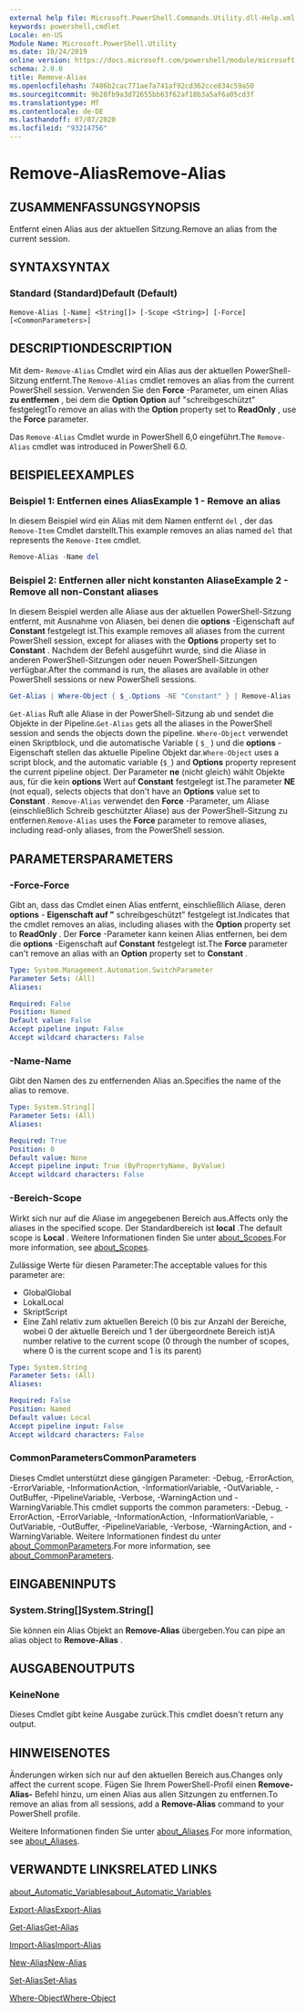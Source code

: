 ```yaml
---
external help file: Microsoft.PowerShell.Commands.Utility.dll-Help.xml
keywords: powershell,cmdlet
Locale: en-US
Module Name: Microsoft.PowerShell.Utility
ms.date: 10/24/2019
online version: https://docs.microsoft.com/powershell/module/microsoft.powershell.utility/remove-alias?view=powershell-7.1&WT.mc_id=ps-gethelp
schema: 2.0.0
title: Remove-Alias
ms.openlocfilehash: 7406b2cac771ae7a741af92cd362cce834c59a50
ms.sourcegitcommit: 9b28fb9a3d72655bb63f62af18b3a5af6a05cd3f
ms.translationtype: MT
ms.contentlocale: de-DE
ms.lasthandoff: 07/07/2020
ms.locfileid: "93214756"
---
```

# <span data-ttu-id="c4a89-103">Remove-Alias</span><span class="sxs-lookup"><span data-stu-id="c4a89-103">Remove-Alias</span></span>

## <span data-ttu-id="c4a89-104">ZUSAMMENFASSUNG</span><span class="sxs-lookup"><span data-stu-id="c4a89-104">SYNOPSIS</span></span>
<span data-ttu-id="c4a89-105">Entfernt einen Alias aus der aktuellen Sitzung.</span><span class="sxs-lookup"><span data-stu-id="c4a89-105">Remove an alias from the current session.</span></span>

## <span data-ttu-id="c4a89-106">SYNTAX</span><span class="sxs-lookup"><span data-stu-id="c4a89-106">SYNTAX</span></span>

### <span data-ttu-id="c4a89-107">Standard (Standard)</span><span class="sxs-lookup"><span data-stu-id="c4a89-107">Default (Default)</span></span>

```
Remove-Alias [-Name] <String[]> [-Scope <String>] [-Force] [<CommonParameters>]
```

## <span data-ttu-id="c4a89-108">DESCRIPTION</span><span class="sxs-lookup"><span data-stu-id="c4a89-108">DESCRIPTION</span></span>

<span data-ttu-id="c4a89-109">Mit dem- `Remove-Alias` Cmdlet wird ein Alias aus der aktuellen PowerShell-Sitzung entfernt.</span><span class="sxs-lookup"><span data-stu-id="c4a89-109">The `Remove-Alias` cmdlet removes an alias from the current PowerShell session.</span></span> <span data-ttu-id="c4a89-110">Verwenden Sie den **Force** -Parameter, um einen Alias **zu entfernen** , bei dem die **Option Option** auf "schreibgeschützt" festgelegt</span><span class="sxs-lookup"><span data-stu-id="c4a89-110">To remove an alias with the **Option** property set to **ReadOnly** , use the **Force** parameter.</span></span>

<span data-ttu-id="c4a89-111">Das `Remove-Alias` Cmdlet wurde in PowerShell 6,0 eingeführt.</span><span class="sxs-lookup"><span data-stu-id="c4a89-111">The `Remove-Alias` cmdlet was introduced in PowerShell 6.0.</span></span>

## <span data-ttu-id="c4a89-112">BEISPIELE</span><span class="sxs-lookup"><span data-stu-id="c4a89-112">EXAMPLES</span></span>

### <span data-ttu-id="c4a89-113">Beispiel 1: Entfernen eines Alias</span><span class="sxs-lookup"><span data-stu-id="c4a89-113">Example 1 - Remove an alias</span></span>

<span data-ttu-id="c4a89-114">In diesem Beispiel wird ein Alias mit dem Namen entfernt `del` , der das `Remove-Item` Cmdlet darstellt.</span><span class="sxs-lookup"><span data-stu-id="c4a89-114">This example removes an alias named `del` that represents the `Remove-Item` cmdlet.</span></span>

```powershell
Remove-Alias -Name del
```

### <span data-ttu-id="c4a89-115">Beispiel 2: Entfernen aller nicht konstanten Aliase</span><span class="sxs-lookup"><span data-stu-id="c4a89-115">Example 2 - Remove all non-Constant aliases</span></span>

<span data-ttu-id="c4a89-116">In diesem Beispiel werden alle Aliase aus der aktuellen PowerShell-Sitzung entfernt, mit Ausnahme von Aliasen, bei denen die **options** -Eigenschaft auf **Constant** festgelegt ist.</span><span class="sxs-lookup"><span data-stu-id="c4a89-116">This example removes all aliases from the current PowerShell session, except for aliases with the **Options** property set to **Constant** .</span></span> <span data-ttu-id="c4a89-117">Nachdem der Befehl ausgeführt wurde, sind die Aliase in anderen PowerShell-Sitzungen oder neuen PowerShell-Sitzungen verfügbar.</span><span class="sxs-lookup"><span data-stu-id="c4a89-117">After the command is run, the aliases are available in other PowerShell sessions or new PowerShell sessions.</span></span>

```powershell
Get-Alias | Where-Object { $_.Options -NE "Constant" } | Remove-Alias -Force
```

<span data-ttu-id="c4a89-118">`Get-Alias` Ruft alle Aliase in der PowerShell-Sitzung ab und sendet die Objekte in der Pipeline.</span><span class="sxs-lookup"><span data-stu-id="c4a89-118">`Get-Alias` gets all the aliases in the PowerShell session and sends the objects down the pipeline.</span></span>
<span data-ttu-id="c4a89-119">`Where-Object` verwendet einen Skriptblock, und die automatische Variable ( `$_` ) und die **options** -Eigenschaft stellen das aktuelle Pipeline Objekt dar.</span><span class="sxs-lookup"><span data-stu-id="c4a89-119">`Where-Object` uses a script block, and the automatic variable (`$_`) and **Options** property represent the current pipeline object.</span></span> <span data-ttu-id="c4a89-120">Der Parameter **ne** (nicht gleich) wählt Objekte aus, für die kein **options** Wert auf **Constant** festgelegt ist.</span><span class="sxs-lookup"><span data-stu-id="c4a89-120">The parameter **NE** (not equal), selects objects that don't have an **Options** value set to **Constant** .</span></span> <span data-ttu-id="c4a89-121">`Remove-Alias` verwendet den **Force** -Parameter, um Aliase (einschließlich Schreib geschützter Aliase) aus der PowerShell-Sitzung zu entfernen.</span><span class="sxs-lookup"><span data-stu-id="c4a89-121">`Remove-Alias` uses the **Force** parameter to remove aliases, including read-only aliases, from the PowerShell session.</span></span>

## <span data-ttu-id="c4a89-122">PARAMETERS</span><span class="sxs-lookup"><span data-stu-id="c4a89-122">PARAMETERS</span></span>

### <span data-ttu-id="c4a89-123">-Force</span><span class="sxs-lookup"><span data-stu-id="c4a89-123">-Force</span></span>

<span data-ttu-id="c4a89-124">Gibt an, dass das Cmdlet einen Alias entfernt, einschließlich Aliase, deren **options** - **Eigenschaft auf "** schreibgeschützt" festgelegt ist.</span><span class="sxs-lookup"><span data-stu-id="c4a89-124">Indicates that the cmdlet removes an alias, including aliases with the **Option** property set to **ReadOnly** .</span></span> <span data-ttu-id="c4a89-125">Der **Force** -Parameter kann keinen Alias entfernen, bei dem die **options** -Eigenschaft auf **Constant** festgelegt ist.</span><span class="sxs-lookup"><span data-stu-id="c4a89-125">The **Force** parameter can't remove an alias with an **Option** property set to **Constant** .</span></span>

```yaml
Type: System.Management.Automation.SwitchParameter
Parameter Sets: (All)
Aliases:

Required: False
Position: Named
Default value: False
Accept pipeline input: False
Accept wildcard characters: False
```

### <span data-ttu-id="c4a89-126">-Name</span><span class="sxs-lookup"><span data-stu-id="c4a89-126">-Name</span></span>

<span data-ttu-id="c4a89-127">Gibt den Namen des zu entfernenden Alias an.</span><span class="sxs-lookup"><span data-stu-id="c4a89-127">Specifies the name of the alias to remove.</span></span>

```yaml
Type: System.String[]
Parameter Sets: (All)
Aliases:

Required: True
Position: 0
Default value: None
Accept pipeline input: True (ByPropertyName, ByValue)
Accept wildcard characters: False
```

### <span data-ttu-id="c4a89-128">-Bereich</span><span class="sxs-lookup"><span data-stu-id="c4a89-128">-Scope</span></span>

<span data-ttu-id="c4a89-129">Wirkt sich nur auf die Aliase im angegebenen Bereich aus.</span><span class="sxs-lookup"><span data-stu-id="c4a89-129">Affects only the aliases in the specified scope.</span></span> <span data-ttu-id="c4a89-130">Der Standardbereich ist **local** .</span><span class="sxs-lookup"><span data-stu-id="c4a89-130">The default scope is **Local** .</span></span> <span data-ttu-id="c4a89-131">Weitere Informationen finden Sie unter [about_Scopes](../microsoft.powershell.core/about/about_scopes.md).</span><span class="sxs-lookup"><span data-stu-id="c4a89-131">For more information, see [about_Scopes](../microsoft.powershell.core/about/about_scopes.md).</span></span>

<span data-ttu-id="c4a89-132">Zulässige Werte für diesen Parameter:</span><span class="sxs-lookup"><span data-stu-id="c4a89-132">The acceptable values for this parameter are:</span></span>

- <span data-ttu-id="c4a89-133">Global</span><span class="sxs-lookup"><span data-stu-id="c4a89-133">Global</span></span>
- <span data-ttu-id="c4a89-134">Lokal</span><span class="sxs-lookup"><span data-stu-id="c4a89-134">Local</span></span>
- <span data-ttu-id="c4a89-135">Skript</span><span class="sxs-lookup"><span data-stu-id="c4a89-135">Script</span></span>
- <span data-ttu-id="c4a89-136">Eine Zahl relativ zum aktuellen Bereich (0 bis zur Anzahl der Bereiche, wobei 0 der aktuelle Bereich und 1 der übergeordnete Bereich ist)</span><span class="sxs-lookup"><span data-stu-id="c4a89-136">A number relative to the current scope (0 through the number of scopes, where 0 is the current scope and 1 is its parent)</span></span>

```yaml
Type: System.String
Parameter Sets: (All)
Aliases:

Required: False
Position: Named
Default value: Local
Accept pipeline input: False
Accept wildcard characters: False
```

### <span data-ttu-id="c4a89-137">CommonParameters</span><span class="sxs-lookup"><span data-stu-id="c4a89-137">CommonParameters</span></span>

<span data-ttu-id="c4a89-138">Dieses Cmdlet unterstützt diese gängigen Parameter: -Debug, -ErrorAction, -ErrorVariable, -InformationAction, -InformationVariable, -OutVariable, -OutBuffer, -PipelineVariable, -Verbose, -WarningAction und -WarningVariable.</span><span class="sxs-lookup"><span data-stu-id="c4a89-138">This cmdlet supports the common parameters: -Debug, -ErrorAction, -ErrorVariable, -InformationAction, -InformationVariable, -OutVariable, -OutBuffer, -PipelineVariable, -Verbose, -WarningAction, and -WarningVariable.</span></span> <span data-ttu-id="c4a89-139">Weitere Informationen findest du unter [about_CommonParameters](https://go.microsoft.com/fwlink/?LinkID=113216).</span><span class="sxs-lookup"><span data-stu-id="c4a89-139">For more information, see [about_CommonParameters](https://go.microsoft.com/fwlink/?LinkID=113216).</span></span>

## <span data-ttu-id="c4a89-140">EINGABEN</span><span class="sxs-lookup"><span data-stu-id="c4a89-140">INPUTS</span></span>

### <span data-ttu-id="c4a89-141">System.String[]</span><span class="sxs-lookup"><span data-stu-id="c4a89-141">System.String[]</span></span>

<span data-ttu-id="c4a89-142">Sie können ein Alias Objekt an **Remove-Alias** übergeben.</span><span class="sxs-lookup"><span data-stu-id="c4a89-142">You can pipe an alias object to **Remove-Alias** .</span></span>

## <span data-ttu-id="c4a89-143">AUSGABEN</span><span class="sxs-lookup"><span data-stu-id="c4a89-143">OUTPUTS</span></span>

### <span data-ttu-id="c4a89-144">Keine</span><span class="sxs-lookup"><span data-stu-id="c4a89-144">None</span></span>

<span data-ttu-id="c4a89-145">Dieses Cmdlet gibt keine Ausgabe zurück.</span><span class="sxs-lookup"><span data-stu-id="c4a89-145">This cmdlet doesn't return any output.</span></span>

## <span data-ttu-id="c4a89-146">HINWEISE</span><span class="sxs-lookup"><span data-stu-id="c4a89-146">NOTES</span></span>

<span data-ttu-id="c4a89-147">Änderungen wirken sich nur auf den aktuellen Bereich aus.</span><span class="sxs-lookup"><span data-stu-id="c4a89-147">Changes only affect the current scope.</span></span> <span data-ttu-id="c4a89-148">Fügen Sie Ihrem PowerShell-Profil einen **Remove-Alias-** Befehl hinzu, um einen Alias aus allen Sitzungen zu entfernen.</span><span class="sxs-lookup"><span data-stu-id="c4a89-148">To remove an alias from all sessions, add a **Remove-Alias** command to your PowerShell profile.</span></span>

<span data-ttu-id="c4a89-149">Weitere Informationen finden Sie unter [about_Aliases](../microsoft.powershell.core/about/about_aliases.md).</span><span class="sxs-lookup"><span data-stu-id="c4a89-149">For more information, see [about_Aliases](../microsoft.powershell.core/about/about_aliases.md).</span></span>

## <span data-ttu-id="c4a89-150">VERWANDTE LINKS</span><span class="sxs-lookup"><span data-stu-id="c4a89-150">RELATED LINKS</span></span>

[<span data-ttu-id="c4a89-151">about_Automatic_Variables</span><span class="sxs-lookup"><span data-stu-id="c4a89-151">about_Automatic_Variables</span></span>](../Microsoft.PowerShell.Core/About/about_Automatic_Variables.md)

[<span data-ttu-id="c4a89-152">Export-Alias</span><span class="sxs-lookup"><span data-stu-id="c4a89-152">Export-Alias</span></span>](Export-Alias.md)

[<span data-ttu-id="c4a89-153">Get-Alias</span><span class="sxs-lookup"><span data-stu-id="c4a89-153">Get-Alias</span></span>](Get-Alias.md)

[<span data-ttu-id="c4a89-154">Import-Alias</span><span class="sxs-lookup"><span data-stu-id="c4a89-154">Import-Alias</span></span>](Import-Alias.md)

[<span data-ttu-id="c4a89-155">New-Alias</span><span class="sxs-lookup"><span data-stu-id="c4a89-155">New-Alias</span></span>](New-Alias.md)

[<span data-ttu-id="c4a89-156">Set-Alias</span><span class="sxs-lookup"><span data-stu-id="c4a89-156">Set-Alias</span></span>](Set-Alias.md)

[<span data-ttu-id="c4a89-157">Where-Object</span><span class="sxs-lookup"><span data-stu-id="c4a89-157">Where-Object</span></span>](../Microsoft.PowerShell.Core/Where-Object.md)

